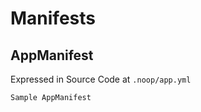 # Manifests

## AppManifest
Expressed in Source Code at `.noop/app.yml`

```
Sample AppManifest
```

